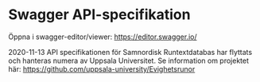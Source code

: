 # Swagger API-specifikation
Öppna i swagger-editor/viewer: https://editor.swagger.io/

2020-11-13 API specifikationen för Samnordisk Runtextdatabas har flyttats och hanteras numera av Uppsala Universitet.
Se information om projektet här: https://github.com/uppsala-university/Evighetsrunor
 
